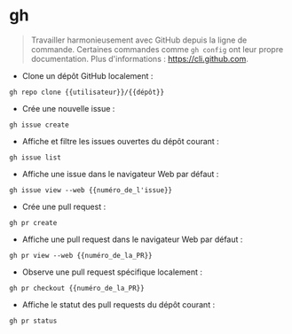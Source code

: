 # gh

> Travailler harmonieusement avec GitHub depuis la ligne de commande.
> Certaines commandes comme `gh config` ont leur propre documentation.
> Plus d'informations : <https://cli.github.com>.

- Clone un dépôt GitHub localement :

`gh repo clone {{utilisateur}}/{{dépôt}}`

- Crée une nouvelle issue :

`gh issue create`

- Affiche et filtre les issues ouvertes du dépôt courant :

`gh issue list`

- Affiche une issue dans le navigateur Web par défaut :

`gh issue view --web {{numéro_de_l'issue}}`

- Crée une pull request :

`gh pr create`

- Affiche une pull request dans le navigateur Web par défaut :

`gh pr view --web {{numéro_de_la_PR}}`

- Observe une pull request spécifique localement :

`gh pr checkout {{numéro_de_la_PR}}`

- Affiche le statut des pull requests du dépôt courant :

`gh pr status`
